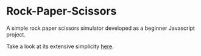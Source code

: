 # Rock-Paper-Scissors
A simple rock paper scissors simulator developed as a beginner Javascript project.

Take a look at its extensive simplicity <a href="https://sleepyjimmy.github.io/Rock-Paper-Scissors/">here</a>.
